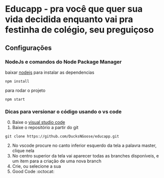 # Educapp - pra você que quer sua vida decidida enquanto vai pra festinha de colégio, seu preguiçoso

## Configurações

### NodeJs e comandos do Node Package Manager

baixar [nodejs](https://nodejs.org/en/download/)
para instalar as dependencias
```
npm install
```
para rodar o projeto
```
npm start 
```

### Dicas para versionar o código usando o vs code

0. Baixe o [visual studio code ](https://code.visualstudio.com/download)
1. Baixe o repositório a partir do git

```
git clone https://github.com/DucksNGoose/educapp.git
```
2. No vscode procure no canto inferior esquerdo da tela a palavra master, clique nela
3. No centro superior da tela vai aparecer todas as branches disponíveis, e um item para a criação de uma nova branch
4. Crie, ou selecione a sua
5. Good Code :octocat:
